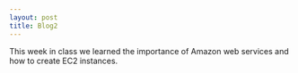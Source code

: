 ```yaml
---
layout: post
title: Blog2
---
```


  This week in class we learned the importance of Amazon web services and how to create EC2 instances. 
